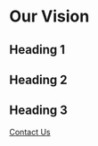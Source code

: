 # Our Vision

## Heading 1

## Heading 2

## Heading 3

[Contact Us](mailto:teddyroosevelt618@yahoo.com)
